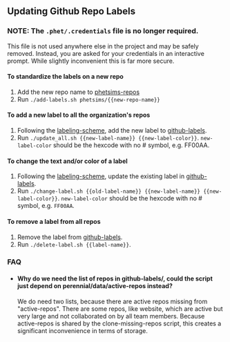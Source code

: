 ## Updating Github Repo Labels

### NOTE: The `.phet/.credentials` file is no longer required.
This file is not used anywhere else in the project and may be safely removed.  Instead, you are asked for your credentials in an interactive prompt.  While slightly
inconvenient this is far more secure.

#### To standardize the labels on a new repo
1. Add the new repo name to [phetsims-repos](phetsims-repos)
2. Run `./add-labels.sh phetsims/{{new-repo-name}}`

#### To add a new label to all the organization's repos
1. Following the [labeling-scheme](labeling-scheme.md), add the new label to [github-labels](github-labels).
2. Run `./update_all.sh {{new-label-name}} {{new-label-color}}`.  `new-label-color` should be the hexcode with no #
symbol, e.g. FF00AA.

#### To change the text and/or color of a label
1. Following the [labeling-scheme](labeling-scheme.md), update the existing label in [github-labels](github-labels).
2. Run `./change-label.sh {{old-label-name}} {{new-label-name}} {{new-label-color}}`.  `new-label-color` should be the
hexcode with no # symbol, e.g. `FF00AA`.

#### To remove a label from all repos
1. Remove the label from [github-labels](github-labels).
2. Run `./delete-label.sh {{label-name}}`.

### FAQ

* #### Why do we need the list of repos in github-labels/, could the script just depend on perennial/data/active-repos instead?

    We do need two lists, because there are active repos missing from "active-repos". There are some repos, like website, which are active but very large and not collaborated on by all team members. Because active-repos is shared by the clone-missing-repos script, this creates a significant inconvenience in terms of storage.
